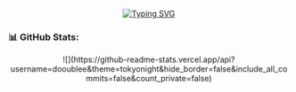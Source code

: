 <p align="center">
  <a href="https://git.io/typing-svg"><img src="https://readme-typing-svg.demolab.com?font=Fira+Code&pause=1000&color=1D59F7&center=true&width=435&lines=Hello%2C+I'm+Abdessamad!+" alt="Typing SVG" /></a>
</p>

### 📊 GitHub Stats:
<p align="center">
![](https://github-readme-stats.vercel.app/api?username=dooublee&theme=tokyonight&hide_border=false&include_all_commits=false&count_private=false)
</p>
